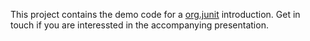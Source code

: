 This project contains the demo code for a [org.junit](https://junit.org/junit5/) introduction.
Get in touch if you are interessted in the accompanying presentation.
